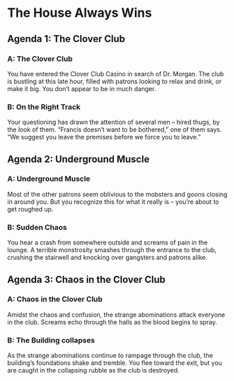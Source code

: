 # The House Always Wins

## Agenda 1: The Clover Club

### A: The Clover Club
You have entered the Clover Club Casino in search of Dr. Morgan. The club is bustling at this late hour, filled with patrons looking to relax and drink, or make it big. You don’t appear to be in much danger.

### B: On the Right Track
Your questioning has drawn the attention of several men – hired thugs, by the look of them. “Francis doesn’t want to be bothered,” one of them says. “We suggest you leave the premises before we force you to leave.”

## Agenda 2: Underground Muscle

### A: Underground Muscle
Most of the other patrons seem oblivious to the mobsters and goons closing in around you. But you recognize this for what it really is – you’re about to get roughed up.

### B: Sudden Chaos
You hear a crash from somewhere outside and screams of pain in the lounge. A terrible monstrosity smashes through the entrance to the club, crushing the stairwell and knocking over gangsters and patrons alike.

## Agenda 3: Chaos in the Clover Club

### A: Chaos in the Clover Club
Amidst the chaos and confusion, the strange abominations attack everyone in the club. Screams echo through the halls as the blood begins to spray.

### B: The Building collapses
As the strange abominations continue to rampage through the club, the building’s foundations shake and tremble. You flee toward the exit, but you are caught in the collapsing rubble as the club is destroyed.
